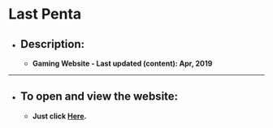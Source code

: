 # <strong>Last Penta<strong>

* ## Description:

     * Gaming Website - Last updated (content): Apr, 2019

***

* ## To open and view the website:

     * Just click [Here](https://muhammedhani.github.io/lastpenta/).

